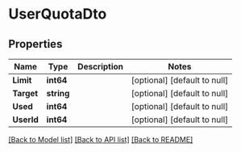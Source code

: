# UserQuotaDto

## Properties
Name | Type | Description | Notes
------------ | ------------- | ------------- | -------------
**Limit** | **int64** |  | [optional] [default to null]
**Target** | **string** |  | [optional] [default to null]
**Used** | **int64** |  | [optional] [default to null]
**UserId** | **int64** |  | [optional] [default to null]

[[Back to Model list]](../README.md#documentation-for-models) [[Back to API list]](../README.md#documentation-for-api-endpoints) [[Back to README]](../README.md)


